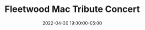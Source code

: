 ---
date: 2022-04-30 19:00:00-05:00
dateRange: Apr 30
dates: 7:00 pm on Apr 30 2022
draft: true
expiryDate: 2022-05-01
mpaaRating: Not Rated
oneSheet: _default_no-image-available.png
performanceList:
  performance:
  - date: 2022-04-30 19:00:00-05:00
    format: 2D
    note: ''
runningTime: 120
shortTitle: Fleetwood Mac
studioInfo:
  studio: Not Specified
  studioFee: 0
  studioPercentage: 0
title: Fleetwood Mac Tribute Concert
---